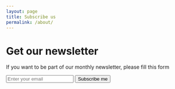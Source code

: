 ```yaml
---
layout: page
title: Subscribe us
permalink: /about/
---
```


<form action="https://getsimpleform.com/messages?form_api_token=4d0b75265e16ce301cd0b1c84f41fb51" method="post">
            <h1>Get our newsletter</h1>
            <p>If you want to be part of our monthly newsletter, please fill this form</p>
            <input type='hidden' name='redirect_to' value='<the complete return url e.g. http://fooey.com/thank-you.html>' />
            <!-- all your input fields here.... -->
            <input type='text' name='email' placeholder="Enter your email" required/>
            <input type='submit' value='Subscribe me'/>
        </form>